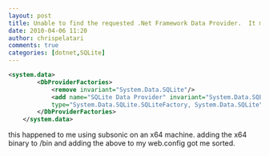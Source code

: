 ```yaml
---
layout: post
title: Unable to find the requested .Net Framework Data Provider.  It may not be installed.
date: 2010-04-06 11:20
author: chrispelatari
comments: true
categories: [dotnet,SQLite]
---
```

```xml
<system.data>
        <DbProviderFactories>
            <remove invariant="System.Data.SQLite"/>
            <add name="SQLite Data Provider" invariant="System.Data.SQLite" description=".Net Framework Data Provider for SQLite"
            type="System.Data.SQLite.SQLiteFactory, System.Data.SQLite" />
        </DbProviderFactories>
    </system.data>
```

this happened to me using subsonic on an x64 machine. adding the x64 binary
to /bin and adding the above to my web.config got me sorted.
